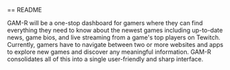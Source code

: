 == README

GAM-R will be a one-stop dashboard for gamers where they can find everything they need to know about the newest games including up-to-date news, game bios, and live streaming from a game's top players on Tewitch. Currently, gamers have to navigate between two or more websites and apps to explore new games and discover any meaningful information. GAM-R consolidates all of this into a single user-friendly and sharp interface.
